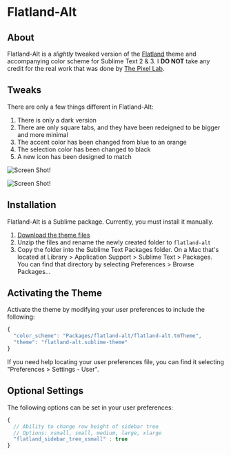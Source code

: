 # Flatland-Alt

## About

Flatland-Alt is a *slightly* tweaked version of the [Flatland](https://github.com/thinkpixellab/flatland) theme and accompanying color scheme for Sublime Text 2 & 3. I **DO NOT** take any credit for the real work that was done by [The Pixel Lab](https://github.com/thinkpixellab).

## Tweaks

There are only a few things different in Flatland-Alt:

1. There is only a dark version
2. There are only square tabs, and they have been redeigned to be bigger and more minimal
3. The accent color has been changed from blue to an orange
4. The selection color has been changed to black
5. A new icon has been designed to match

![Screen Shot!](https://raw.github.com/jamiewilson/flatland-alt/master/screenshot.png)  

![Screen Shot!](https://raw.github.com/jamiewilson/flatland-alt/master/sublime-flatland-alt-icon.png)

## Installation
Flatland-Alt is a Sublime package. Currently, you must install it manually.

1. [Download the theme files](https://github.com/jamiewilson/flatland-alt/archive/master.zip)
2. Unzip the files and rename the newly created folder to `flatland-alt`
3. Copy the folder into the Sublime Text Packages folder. On a Mac that's located at Library > Application Support > Sublime Text > Packages. You can find that directory by selecting Preferences > Browse Packages...


## Activating the Theme
Activate the theme by modifying your user preferences to include the following:

```javascript
{
  "color_scheme": "Packages/flatland-alt/flatland-alt.tmTheme",
  "theme": "flatland-alt.sublime-theme"
}

```

If you need help locating your user preferences file, you can find it selecting "Preferences > Settings - User".

## Optional Settings
The following options can be set in your user preferences:

```javascript
{
  // Ability to change row height of sidebar tree
  // Options: xsmall, small, medium, large, xlarge
  "flatland_sidebar_tree_xsmall" : true
}
```
